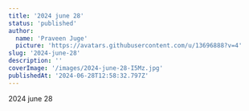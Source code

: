 ```yaml
---
title: '2024 june 28'
status: 'published'
author:
  name: 'Praveen Juge'
  picture: 'https://avatars.githubusercontent.com/u/13696888?v=4'
slug: '2024-june-28'
description: ''
coverImage: '/images/2024-june-28-I5Mz.jpg'
publishedAt: '2024-06-28T12:58:32.797Z'
---
```


2024 june 28